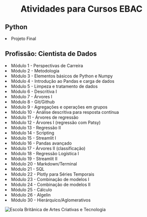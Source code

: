 <h1 align='center'> Atividades para Cursos EBAC </h1>

<h2> Python </h2>
<p>
  <li> Projeto Final
</p>

<h2> Profissão: Cientista de Dados </h2>
<p>
  <li> Módulo 1 - Perspectivas de Carreira</li>
  <li> Módulo 2 - Metodologia</li>
  <li> Módulo 3 - Elementos básicos de Python e Numpy</li>
  <li> Módulo 4 - Introdução ao Pandas e carga de dados</li>
  <li> Módulo 5 - Limpeza e tratamento de dados</li>
  <li> Módulo 6 - Descritiva I </li>
  <li> Módulo 7 - Árvores I </li>
  <li> Módulo 8 - Git/Github </li>
  <li> Módulo 9 - Agregações e operações em grupos </li>
  <li> Módulo 10 - Análise descritiva para resposta contínua </li>
  <li> Módulo 11 - Árvores de regressão </li>
  <li> Módulo 12 - Árvores I (regressão com Patsy) </li>
  <li> Módulo 13 - Regressão II </li>
  <li> Módulo 14 - Scripting</li>
  <li> Módulo 15 - Streamlit I</li>
  <li> Módulo 16 - Pandas avançado</li>
  <li> Módulo 17 - Árvores II (classificação) </li>
  <li> Módulo 18 - Regressão Logística I </li>
  <li> Módulo 19 - Streamlit II </li>
  <li> Módulo 20 - Markdown/Terminal </li>
  <li> Módulo 21 - SQL </li>
  <li> Módulo 22 - Plotly para Séries Temporais </li>
  <li> Módulo 23 - Combinação de modelos I </li>
  <li> Módulo 24 - Combinação de modelos II </li>
  <li> Módulo 25 - Cálculo </li>
  <li> Módulo 26 - Algelin </li>
  <li> Módulo 30 - Hierárquico/Aglomerativos </li>
</p>


![Escola Britânica de Artes Criativas e Tecnologia](ebac_logo.png)
